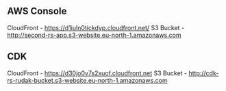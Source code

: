 ## AWS Console

CloudFront - https://d1iuln0tickdyp.cloudfront.net/
S3 Bucket - http://second-rs-app.s3-website.eu-north-1.amazonaws.com

## CDK

CloudFront - https://d30jo0v7s2xuof.cloudfront.net
S3 Bucket - http://cdk-rs-rudak-bucket.s3-website.eu-north-1.amazonaws.com